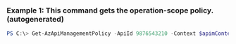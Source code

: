 ### Example 1: This command gets the operation-scope policy. (autogenerated)
```powershell
PS C:\> Get-AzApiManagementPolicy -ApiId 9876543210 -Context $apimContext -OperationId 777
```

